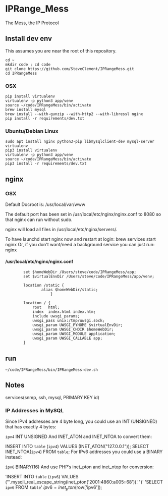 # IPRange_Mess
The Mess, the IP Protocol

## Install dev env
This assumes you are near the root of this repository.

```
cd ~
mkdir code ; cd code
git clone https://github.com/SteveClement/IPRangeMess.git
cd IPRangeMess
```

### OSX
```
pip install virtualenv
virtualenv -p python3 app/venv
source ~/code/IPRangeMess/bin/activate
brew install mysql
brew install --with-gunzip --with-http2 --with-libressl nginx
pip install -r requirements/dev.txt
```

### Ubuntu/Debian Linux
```
sudo apt install nginx python3-pip libmysqlclient-dev mysql-server virtualenv
pip3 install virtualenv
virtualenv -p python3 app/venv
source ~/code/IPRangeMess/bin/activate
pip3 install -r requirements/dev.txt
```

## nginx

### OSX
Default Docroot is: /usr/local/var/www

The default port has been set in /usr/local/etc/nginx/nginx.conf to 8080 so that
nginx can run without sudo.

nginx will load all files in /usr/local/etc/nginx/servers/.

To have launchd start nginx now and restart at login:
  brew services start nginx
Or, if you don't want/need a background service you can just run:
  nginx

#### /usr/local/etc/nginx/nginx.conf
```
        set $homeWebDir /Users/steve/code/IPRangeMess/app;
        set $virtualEnvDir /Users/steve/code/IPRangeMess/app/venv;

        location /static {
                alias $homeWebDir/static;
                    }

        location / {
            root   html;
            index  index.html index.htm;
            include uwsgi_params;
            uwsgi_pass unix:/tmp/uwsgi.sock;
            uwsgi_param UWSGI_PYHOME $virtualEnvDir;
            uwsgi_param UWSGI_CHDIR $homeWebDir;
            uwsgi_param UWSGI_MODULE application;
            uwsgi_param UWSGI_CALLABLE app;
        }
```

## run

```
~/code/IPRangeMess/bin/IPRangeMess-dev.sh
```

## Notes
services(snmp, ssh, mysql, PRIMARY KEY id)


### IP Addresses in MySQL
Since IPv4 addresses are 4 byte long, you could use an INT (UNSIGNED) that has exactly 4 bytes:

`ipv4` INT UNSIGNED
And INET_ATON and INET_NTOA to convert them:

INSERT INTO `table` (`ipv4`) VALUES (INET_ATON("127.0.0.1"));
SELECT INET_NTOA(`ipv4`) FROM `table`;
For IPv6 addresses you could use a BINARY instead:

`ipv6` BINARY(16)
And use PHP’s inet_pton and inet_ntop for conversion:

'INSERT INTO `table` (`ipv6`) VALUES ("'.mysqli_real_escape_string(inet_pton('2001:4860:a005::68')).'")'
'SELECT `ipv6` FROM `table`'
$ipv6 = inet_pton($row['ipv6']);

